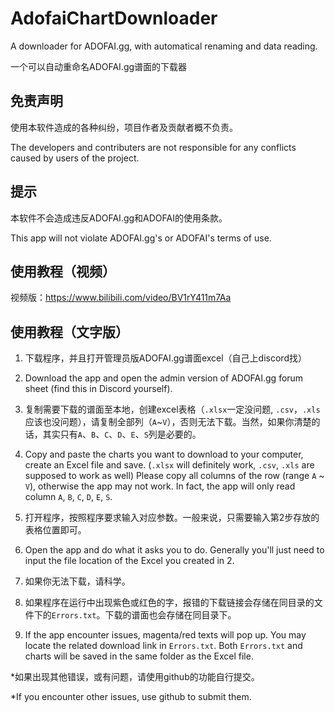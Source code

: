 # AdofaiChartDownloader
A downloader for ADOFAI.gg, with automatical renaming and data reading.

一个可以自动重命名ADOFAI.gg谱面的下载器

## 免责声明
使用本软件造成的各种纠纷，项目作者及贡献者概不负责。

The developers and contributers are not responsible for any conflicts caused by users of the project.

## 提示
本软件不会造成违反ADOFAI.gg和ADOFAI的使用条款。

This app will not violate ADOFAI.gg's or ADOFAI's terms of use.

## 使用教程（视频）
视频版：https://www.bilibili.com/video/BV1rY411m7Aa

## 使用教程（文字版）

1. 下载程序，并且打开管理员版ADOFAI.gg谱面excel（自己上discord找）

1. Download the app and open the admin version of ADOFAI.gg forum sheet (find this in Discord yourself).

2. 复制需要下载的谱面至本地，创建excel表格（`.xlsx`一定没问题, `.csv`，`.xls`应该也没问题），请复制全部列（`A`~`V`），否则无法下载。当然，如果你清楚的话，其实只有`A`、`B`、`C`、`D`、`E`、`S`列是必要的。

2. Copy and paste the charts you want to download to your computer, create an Excel file and save. (`.xlsx` will definitely work, `.csv`, `.xls` are supposed to work as well) Please copy all columns of the row (range `A` ~ `V`), otherwise the app may not work. In fact, the app will only read column `A`, `B`, `C`, `D`, `E`, `S`.

3. 打开程序，按照程序要求输入对应参数。一般来说，只需要输入第2步存放的表格位置即可。

3. Open the app and do what it asks you to do. Generally you'll just need to input the file location of the Excel you created in 2.

4. 如果你无法下载，请科学。

5. 如果程序在运行中出现紫色或红色的字，报错的下载链接会存储在同目录的文件下的`Errors.txt`。下载的谱面也会存储在同目录下。

5. If the app encounter issues, magenta/red texts will pop up. You may locate the related download link in `Errors.txt`. Both `Errors.txt` and charts will be saved in the same folder as the Excel file.

*如果出现其他错误，或有问题，请使用github的功能自行提交。

*If you encounter other issues, use github to submit them.
